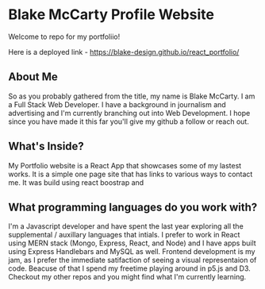 # Blake McCarty Profile Website

Welcome to repo for my portfoliio!

Here is a deployed link - https://blake-design.github.io/react_portfolio/

## About Me

So as you probably gathered from the title, my name is Blake McCarty. I am a Full Stack Web Developer. I have a background in journalism and advertising and I'm currently branching out into Web Development. I hope since you have made it this far you'll give my github a follow or reach out.

## What's Inside?

My Portfolio website is a React App that showcases some of my lastest works. It is a simple one page site that has links to various ways to contact me. It was build using react boostrap and

## What programming languages do you work with?

I'm a Javascript developer and have spent the last year exploring all the supplemental / auxillary languages that intials. I prefer to work in React using MERN stack (Mongo, Express, React, and Node) and I have apps built using Express Handlebars and MySQL as well. Frontend development is my jam, as I prefer the immediate satifaction of seeing a visual representaion of code. Beacuse of that I spend my freetime playing around in p5.js and D3. Checkout my other repos and you might find what I'm currently learning.
